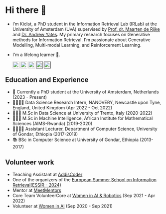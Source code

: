 # Hi there 👋 

- I’m Kidist, a PhD student in the  Information Retrieval Lab (IRLab) at the University of Amsterdam (UvA)
supervised by [Prof. dr. Maarten de Rijke](https://staff.fnwi.uva.nl/m.derijke/) and [Dr. Andrew Yates](https://andrewyates.net/). 
My primary research focuses on Generative methods for Information Retrieval. I'm passionate about Generative Modelling, Multi-modal Learning, and Reinforcement Learning.
- I'm a lifelong learner 🌱.
  
    <a href="https://scholar.google.com/citations?user=_c20PQwAAAAJ&hl=en">
      <img align="left" alt="Kidist Google Scholar" width="22px" src="https://cdn.jsdelivr.net/gh/edent/SuperTinyIcons/images/svg/google_scholar.svg" />
    </a> 
     <a href="https://www.linkedin.com/in/kidistamde/"><img align="left" alt="Kidist Amde Linkdein" width="22px" src="https://cdn1.iconfinder.com/data/icons/logotypes/32/square-linkedin-512.png" /> </a>
    <a href="https://github.com/kidist-amde?tab=repositories"><img align="left" alt="Kidist Amde Github" width="22px" src="https://cdn3.iconfinder.com/data/icons/social-rounded-2/72/GitHub-512.png" /> </a>
      <a href=""><img align="left" alt="Kidist StackOverflow" width="22px" src="https://cdn0.iconfinder.com/data/icons/social-rounded/72/stackoverflow-512.png" /> </a>
      <a href=""><img align="left" alt="Kidist  Instagram" width="22px" src="https://cdn2.iconfinder.com/data/icons/social-media-applications/64/social_media_applications_3-instagram-512.png" /> </a>
      </br>
  
## Education and Experience 
- 🔭 Currently a PhD student at the University of Amsterdam, Netherlands (2023 - Present)
- 🧑🏽‍🔬🧪 Data Science Research Intern, NANOVERY, Newcastle upon Tyne, England, United Kingdom (Apr 2022 - Oct 2022)
- 👩🏽‍🎓 M.Sc in Data Science at University of Trento, Italy (2020-2022)
- 👩🏽‍🎓 M.Sc in Machine Intelligence, African Institute for Mathematical Sciences (AIMS-Rwanda) (2019-2020)
- 👩🏽‍🏫🥼 Assistant Lecturer,  Department of Computer Science, University of Gondar, Ethiopia (2017-2019)
- 📚 BSc in Computer Science at University of Gondar, Ethiopia (2013-2017)

## Volunteer work
- Teaching Assistant at [AddisCoder](https://www.addiscoder.com/#stuff)
- One of the organizers of the [European Summer School on Information Retrieval(ESSIR - 2024)](https://2024.essir.eu/organization)
- Mentor at [MeetMentors](https://www.meetmentors.org/kidist-amde)
- Core Team VolunteerCore at [Women in AI & Robotics](https://www.womeninairobotics.de/) (Sep 2021 - Apr 2022)
- Volunteer at [Women in AI](https://www.womeninai.co/) (Sep 2020 - Sep 2021)
